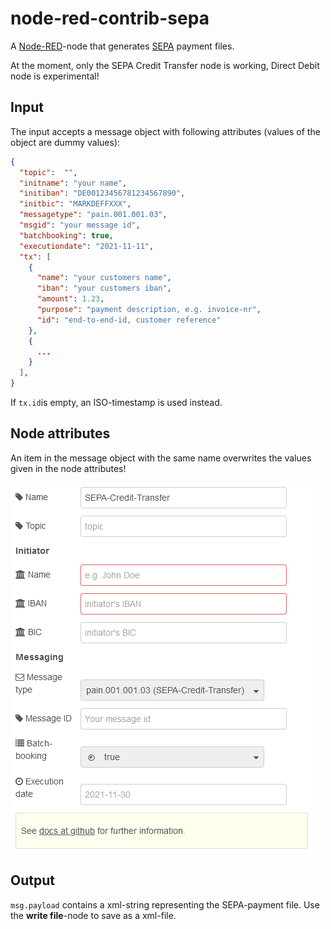 # node-red-contrib-sepa

A [Node-RED](https://nodered.org/)-node that generates [SEPA](https://en.wikipedia.org/wiki/Single_Euro_Payments_Area) payment files.

At the moment, only the SEPA Credit Transfer node is working, Direct Debit node is experimental!

## Input
The input accepts a message object with following attributes (values of the object are dummy values):
```json
{
  "topic":  "",
  "initname": "your name",
  "initiban": "DE00123456781234567890",
  "initbic": "MARKDEFFXXX",
  "messagetype": "pain.001.001.03",
  "msgid": "your message id",
  "batchbooking": true,
  "executiondate": "2021-11-11",
  "tx": [
    {
      "name": "your customers name",
      "iban": "your customers iban",
      "amount": 1.23,
      "purpose": "payment description, e.g. invoice-nr",
      "id": "end-to-end-id, customer reference"
    }, 
    {
      ...
    }
  ],
}
```

If `tx.id`is empty, an ISO-timestamp is used instead.

## Node attributes

An item in the message object with the same name overwrites the values given in the node attributes!

![Edit dialog](./img/edit_dialog.png)

## Output

`msg.payload` contains a xml-string representing the SEPA-payment file. Use the **write file**-node to save as a xml-file.

